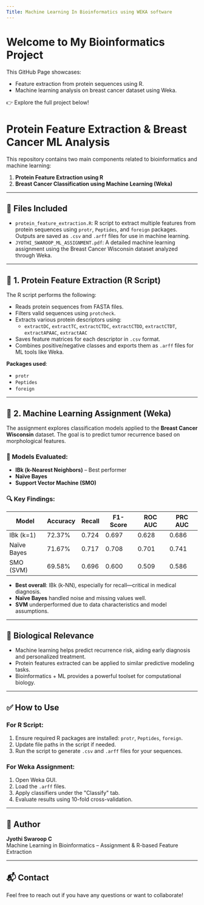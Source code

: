 ```yaml
---
Title: Machine Learning In Bioinformatics using WEKA software
---
```


# Welcome to My Bioinformatics Project

This GitHub Page showcases:

- Feature extraction from protein sequences using R.
- Machine learning analysis on breast cancer dataset using Weka.

👉 Explore the full project below!
# Protein Feature Extraction & Breast Cancer ML Analysis

This repository contains two main components related to bioinformatics and machine learning:

1. **Protein Feature Extraction using R**
2. **Breast Cancer Classification using Machine Learning (Weka)**

---

## 📁 Files Included

- `protein_feature_extraction.R`: R script to extract multiple features from protein sequences using `protr`, `Peptides`, and `foreign` packages. Outputs are saved as `.csv` and `.arff` files for use in machine learning.
- `JYOTHI_SWAROOP_ML_ASSIGNMENT.pdf`: A detailed machine learning assignment using the Breast Cancer Wisconsin dataset analyzed through Weka.

---

## 🔬 1. Protein Feature Extraction (R Script)

The R script performs the following:

- Reads protein sequences from FASTA files.
- Filters valid sequences using `protcheck`.
- Extracts various protein descriptors using:
  - `extractDC`, `extractTC`, `extractCTDC`, `extractCTDD`, `extractCTDT`, `extractAPAAC`, `extractAAC`
- Saves feature matrices for each descriptor in `.csv` format.
- Combines positive/negative classes and exports them as `.arff` files for ML tools like Weka.

**Packages used**:
- `protr`
- `Peptides`
- `foreign`

---

## 🧠 2. Machine Learning Assignment (Weka)

The assignment explores classification models applied to the **Breast Cancer Wisconsin** dataset. The goal is to predict tumor recurrence based on morphological features.

### 🧪 Models Evaluated:
- **IBk (k-Nearest Neighbors)** – Best performer
- **Naïve Bayes**
- **Support Vector Machine (SMO)**

### 🔍 Key Findings:
| Model | Accuracy | Recall | F1-Score | ROC AUC | PRC AUC |
|-------|----------|--------|----------|---------|---------|
| IBk (k=1) | 72.37% | 0.724 | 0.697 | 0.628 | 0.686 |
| Naïve Bayes | 71.67% | 0.717 | 0.708 | 0.701 | 0.741 |
| SMO (SVM) | 69.58% | 0.696 | 0.600 | 0.509 | 0.586 |

- **Best overall**: IBk (k-NN), especially for recall—critical in medical diagnosis.
- **Naïve Bayes** handled noise and missing values well.
- **SVM** underperformed due to data characteristics and model assumptions.

---

## 🧬 Biological Relevance

- Machine learning helps predict recurrence risk, aiding early diagnosis and personalized treatment.
- Protein features extracted can be applied to similar predictive modeling tasks.
- Bioinformatics + ML provides a powerful toolset for computational biology.

---

## ✅ How to Use

### For R Script:
1. Ensure required R packages are installed: `protr`, `Peptides`, `foreign`.
2. Update file paths in the script if needed.
3. Run the script to generate `.csv` and `.arff` files for your sequences.

### For Weka Assignment:
1. Open Weka GUI.
2. Load the `.arff` files.
3. Apply classifiers under the "Classify" tab.
4. Evaluate results using 10-fold cross-validation.

---

## 📌 Author
**Jyothi Swaroop C**  
Machine Learning in Bioinformatics – Assignment & R-based Feature Extraction

---

## 📬 Contact
Feel free to reach out if you have any questions or want to collaborate!


